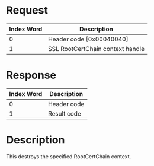 # Request

| Index Word | Description                      |
|------------|----------------------------------|
| 0          | Header code \[0x00040040\]       |
| 1          | SSL RootCertChain context handle |

# Response

| Index Word | Description |
|------------|-------------|
| 0          | Header code |
| 1          | Result code |

# Description

This destroys the specified RootCertChain context.